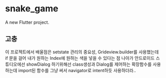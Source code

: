 # snake_game

A new Flutter project.

## 고충
이 프로젝트에서 배울점은 setstate 관리의 중요성, Grideview.builder를 사용했는데 if 문을 걸어 내가 원하는 Index에 원하는 색을 넣을 수 있다는 점
나아가 안드로이드 스튜디오에선 showDialog 하기위해선 class생성과 Dialog를 제어하는 확장함수를 사용하는데 import된 함수를 그냥 써서 navigator로 intent하듯 사용하더라..
